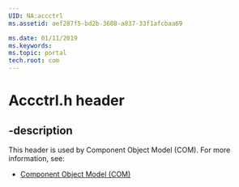 ```yaml
---
UID: NA:accctrl
ms.assetid: aef287f5-bd2b-3608-a837-33f1afcbaa69

ms.date: 01/11/2019
ms.keywords: 
ms.topic: portal
tech.root: com
---
```


# Accctrl.h header


## -description


This header is used by Component Object Model (COM). For more information, see:

- [Component Object Model (COM)](../_com/index.md)

